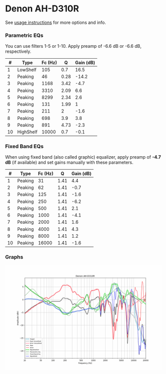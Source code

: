 # Denon AH-D310R
See [usage instructions](https://github.com/jaakkopasanen/AutoEq#usage) for more options and info.

### Parametric EQs
You can use filters 1-5 or 1-10. Apply preamp of -6.6 dB or -6.6 dB, respectively.

|   # | Type      |   Fc (Hz) |    Q |   Gain (dB) |
|-----|-----------|-----------|------|-------------|
|   1 | LowShelf  |       105 | 0.7  |        16.5 |
|   2 | Peaking   |        46 | 0.28 |       -14.2 |
|   3 | Peaking   |      1168 | 3.42 |        -4.7 |
|   4 | Peaking   |      3310 | 2.09 |         6.6 |
|   5 | Peaking   |      8299 | 2.34 |         2.6 |
|   6 | Peaking   |       131 | 1.99 |         1   |
|   7 | Peaking   |       211 | 2    |        -1.6 |
|   8 | Peaking   |       698 | 3.9  |         3.8 |
|   9 | Peaking   |       891 | 4.73 |        -2.3 |
|  10 | HighShelf |     10000 | 0.7  |        -0.1 |

### Fixed Band EQs
When using fixed band (also called graphic) equalizer, apply preamp of **-4.7 dB** (if available) and set gains manually with these parameters.

|   # | Type    |   Fc (Hz) |    Q |   Gain (dB) |
|-----|---------|-----------|------|-------------|
|   1 | Peaking |        31 | 1.41 |         4.4 |
|   2 | Peaking |        62 | 1.41 |        -0.7 |
|   3 | Peaking |       125 | 1.41 |        -1.6 |
|   4 | Peaking |       250 | 1.41 |        -6.2 |
|   5 | Peaking |       500 | 1.41 |         2.1 |
|   6 | Peaking |      1000 | 1.41 |        -4.1 |
|   7 | Peaking |      2000 | 1.41 |         1.6 |
|   8 | Peaking |      4000 | 1.41 |         4.3 |
|   9 | Peaking |      8000 | 1.41 |         1.2 |
|  10 | Peaking |     16000 | 1.41 |        -1.6 |

### Graphs
![](./Denon%20AH-D310R.png)
